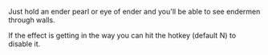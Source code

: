 Just hold an ender pearl or eye of ender and you'll be able to see endermen through walls.

If the effect is getting in the way you can hit the hotkey (default N) to disable it.